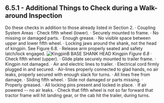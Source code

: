 ## 6.5.1 - Additional Things to Check during a Walk-around Inspection
Do these checks in addition to those already listed in Section 2.
· Coupling System Areas
· Check fifth wheel (lower).
· Securely mounted to frame.
· No missing or damaged parts.
· Enough grease.
· No visible space between upper and lower fifth wheel.
· Locking jaws around the shank, not the head of kingpin. See Figure 6.8.
· Release arm properly seated and safety latch/lock engaged.
![KingpinB BASE SHANK HEAD Kingpin]()
_Figure 6.8_
· Check fifth wheel (upper).
· Glide plate securely mounted to trailer frame.
· Kingpin not damaged.
· Air and electric lines to trailer.
· Electrical cord firmly plugged in and secured.
· Air-lines properly connected to glad hands, no air leaks, properly secured with enough slack for turns.
· All lines free from damage.
· Sliding fifth wheel.
· Slide not damaged or parts missing.
· Properly greased.
· All locking pins present and locked in place.
· If air powered -- no air leaks.
· Check that fifth wheel is not so far forward that tractor frame will hit landing gear, or the cab hit the trailer, during turns.